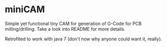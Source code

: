 miniCAM
=======

Simple yet functional tiny CAM for generation of G-Code for PCB milling/drilling. Take a look into README for more details.

Retrofited to work with java 7 (don't now why anyone could want it, really).


